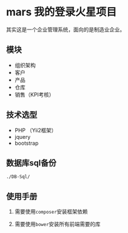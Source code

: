 # mars 我的登录火星项目

其实这是一个企业管理系统，面向的是制造业企业。

## 模块
* 组织架构
* 客户
* 产品
* 仓库
* 销售（KPI考核）

## 技术选型
* PHP （Yii2框架）
* jquery
* bootstrap

## 数据库sql备份
`./DB-Sql/`

## 使用手册

1. 需要使用`composer`安装框架依赖

2. 需要使用`bower`安装所有前端需要的库
